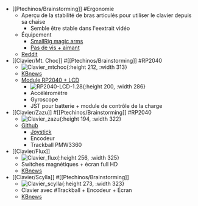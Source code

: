 - [[Ptechinos/Brainstorming]] #Ergonomie
	- Aperçu de la stabilité de bras articulés pour utiliser le clavier depuis sa chaise
		- Semble être stable dans l'eextrait vidéo
	- Équipement
		- [SmallRig magic arms](https://www.amazon.de/dp/B088YRD5G4/ref=redir_mobile_desktop/258-2773907-7215211?_encoding=UTF8&language=en&psc=1&ref=ppx_pop_mob_b_asin_title)
		- [Pas de vis + aimant](https://www.magnety.sk/ploche-feritove-prvky/magneticky-prvok-plochy-so-stredovym-zavitom-fe/#d-x-h50-x-10-mm-pridrzna-sila170.0-n-zavitm6)
	- [Reddit](https://www.reddit.com/r/ErgoMechKeyboards/comments/128lx5k/typing_on_keyboard_attached_to_magic_arms/)
- [[Clavier/Mt. Choc]] #[[Ptechinos/Brainstorming]] #RP2040
	- ![Clavier_mtchoc](https://kbd.news/pic/2023/117/1938.jpg){:height 212, :width 313}
	- [KBnews](https://kbd.news/Mt.-Choc-1938.html)
	- [Module RP2040 + LCD](https://www.waveshare.com/rp2040-lcd-1.28.htm)
		- ![RP2040-LCD-1.28 ](https://www.waveshare.com/img/devkit/RP2040-LCD-1.28/RP2040-LCD-1.28-details-size.jpg){:height 200, :width 286}
		- Accéléromètre
		- Gyroscope
		- JST pour batterie + module de contrôle de la charge
- [[Clavier/Zazu]] #[[Ptechinos/Brainstorming]] #RP2040
	- ![Clavier_zazu](https://github.com/AlaaSaadAbdo/battoota/raw/main/Pictures/Zazu.jpg){:height 194, :width 322}
	- [Github](https://github.com/AlaaSaadAbdo/battoota/tree/main/boards/40keys/Zazu)
		- [Joystick](https://de.aliexpress.com/item/4000681560472.html?spm=a2g0o.order_list.order_list_main.51.5a3e5c5fO0GQ9c&gatewayAdapt=glo2deu)
		- Encodeur
		- Trackball PMW3360
- [[Clavier/Flux]]
	- ![Clavier_flux](https://kbd.news/pic/2022/108/1815.jpg){:height 256, :width 325}
	- Switches magnétiques + écran full HD
	- [KBnews](https://kbd.news/Flux-keyboard-1815.html)
- [[Clavier/Scylla]] #[[Ptechinos/Brainstorming]]
	- ![Clavier_scylla](https://kbd.news/pic/2022/107/1809.jpg){:height 273, :width 323}
	- Clavier avec #Trackball + Encodeur + Écran
	- [KBnews](https://kbd.news/ScyllaBallz-Rev-2.5-1809.html)